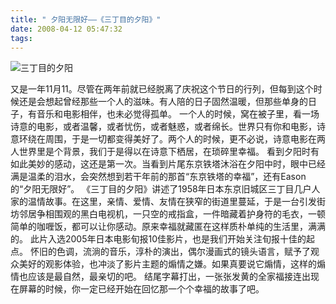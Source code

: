 ```yaml
---
title: " 夕阳无限好——《三丁目的夕阳》"
date: 2008-04-12 05:47:32
tags:
---
```


![三丁目的夕阳](../../../images/2008/04/b3.jpg) 

又是一年11月11。尽管在两年前就已经脱离了庆祝这个节日的行列，但每到这个时候还是会想起曾经那些一个人的滋味。有人陪的日子固然温暖，但那些单身的日子，有音乐和电影相伴，也未必觉得孤单。 一个人的时候，窝在被子里，看一场诗意的电影，或者温馨，或者忧伤，或者魅惑，或者绵长。世界只有你和电影，诗意环绕在周围，于是一切都变得美好了。两个人的时候，更不必说，诗意电影在两人世界里是个背景，我们于是得以在诗意下栖居，在琐碎里幸福。 看到夕阳时有如此美妙的感动，这还是第一次。当看到片尾东京铁塔沐浴在夕阳中时，眼中已经满是温柔的泪水，会突然想到若干年前的那首“东京铁塔的幸福”，还有Eason的“夕阳无限好”。 《三丁目的夕阳》讲述了1958年日本东京旧城区三丁目几户人家的温情故事。在这里，亲情、爱情、友情在狭窄的街道里蔓延，于是一台引发街坊邻居争相围观的黑白电视机，一只空的戒指盒，一件暗藏着护身符的毛衣，一顿简单的咖喱饭，都可以让你感动。原来幸福就藏匿在这样质朴单纯的生活里，满满的。 此片入选2005年日本电影旬报10佳影片，也是我们开始关注旬报十佳的起点。 怀旧的色调，流淌的音乐，淳朴的演出，偶尔漫画式的镜头语言，赋予了观众美好的观影体验，也冲淡了影片主题的煽情之嫌。如果真要说它煽情，这样的煽情也应该是最自然，最亲切的吧。 结尾字幕打出，一张张发黄的全家福接连出现在屏幕的时候，你一定已经开始在回忆那一个个幸福的故事了吧。